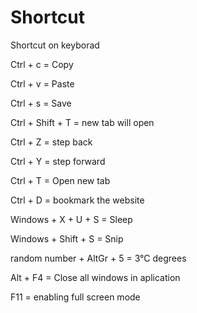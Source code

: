 # Shortcut
Shortcut on keyborad

Ctrl + c = Copy

Ctrl + v = Paste

Ctrl + s = Save

Ctrl + Shift + T = new tab will open

Ctrl + Z = step back

Ctrl + Y = step forward

Ctrl + T = Open new tab

Ctrl + D = bookmark the website

Windows + X + U + S = Sleep

Windows + Shift + S = Snip

random number + AltGr + 5 = 3°C degrees

Alt + F4 = Close all windows in aplication

F11 = enabling full screen mode

